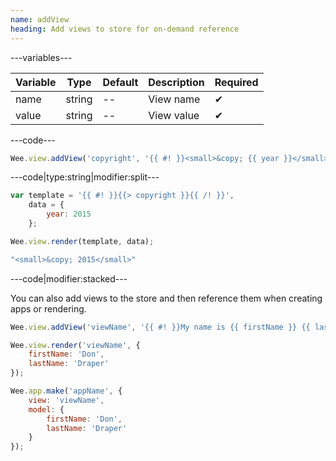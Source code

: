 ```yaml
---
name: addView
heading: Add views to store for on-demand reference
---
```


---variables---

| Variable | Type | Default | Description | Required |
| -- | -- | -- | -- | -- |
| name | string | -- | View name | ✔ |
| value | string | -- | View value | ✔ |

---code---

```javascript
Wee.view.addView('copyright', '{{ #! }}<small>&copy; {{ year }}</small>{{ /! }}');
```

---code|type:string|modifier:split---

```javascript
var template = '{{ #! }}{{> copyright }}{{ /! }}',
	data = {
		year: 2015
	};

Wee.view.render(template, data);
```

```javascript
"<small>&copy; 2015</small>"
```

---code|modifier:stacked---

You can also add views to the store and then reference them when creating apps or rendering.

```javascript
Wee.view.addView('viewName', '{{ #! }}My name is {{ firstName }} {{ lastName }}{{ /! }}');
```

```javascript
Wee.view.render('viewName', {
	firstName: 'Don',
	lastName: 'Draper'
});
```

```javascript
Wee.app.make('appName', {
	view: 'viewName',
	model: {
		firstName: 'Don',
		lastName: 'Draper'
	}
});
```
